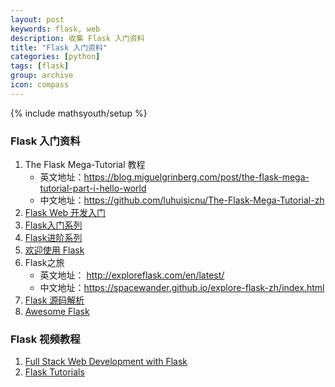 ```yaml
---
layout: post
keywords: flask, web
description: 收集 Flask 入门资料
title: "Flask 入门资料"
categories: [python]
tags: [flask]
group: archive
icon: compass
---
```

{% include mathsyouth/setup %}


### Flask 入门资料

1. The Flask Mega-Tutorial 教程
   * 英文地址：https://blog.miguelgrinberg.com/post/the-flask-mega-tutorial-part-i-hello-world
   * 中文地址：https://github.com/luhuisicnu/The-Flask-Mega-Tutorial-zh
2. [Flask Web 开发入门](https://funhacks.gitbooks.io/head-first-flask/content/)
3. [Flask入门系列](http://www.bjhee.com/flask-1.html)
4. [Flask进阶系列](http://www.bjhee.com/flask-ad1.html)
5. [欢迎使用 Flask](http://docs.jinkan.org/docs/flask/index.html)
6. Flask之旅
   * 英文地址： http://exploreflask.com/en/latest/
   * 中文地址：https://spacewander.github.io/explore-flask-zh/index.html
7. [Flask 源码解析](http://cizixs.com/2017/01/13/flask-insight-context)
8. [Awesome Flask](https://github.com/humiaozuzu/awesome-flask)


### Flask 视频教程

1. [Full Stack Web Development with Flask](https://github.com/realpython/discover-flask)
1. [Flask Tutorials](https://www.youtube.com/playlist?list=PLzMcBGfZo4-n4vJJybUVV3Un_NFS5EOgX)

